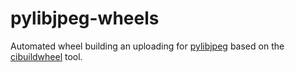 # pylibjpeg-wheels

Automated wheel building an uploading for [pylibjpeg](https://github.com/pydicom/pylibjpeg) based on the [cibuildwheel](https://github.com/joerick/cibuildwheel) tool.

